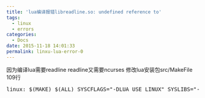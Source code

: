 ```yaml
---
title: 'lua编译报错libreadline.so: undefined reference to'
tags:
  - linux
  - errors
categories:
  - Docs
date: 2015-11-18 14:01:33
permalink: linxu-lua-error-0
---
```


因为编译lua需要readline
readline又需要ncurses
修改lua安装包src/MakeFile 109行

<pre class="lang:default decode:true " >linux: $(MAKE) $(ALL) SYSCFLAGS="-DLUA_USE_LINUX" SYSLIBS="-Wl,-E -ldl -lreadline -lncurses"</pre>

